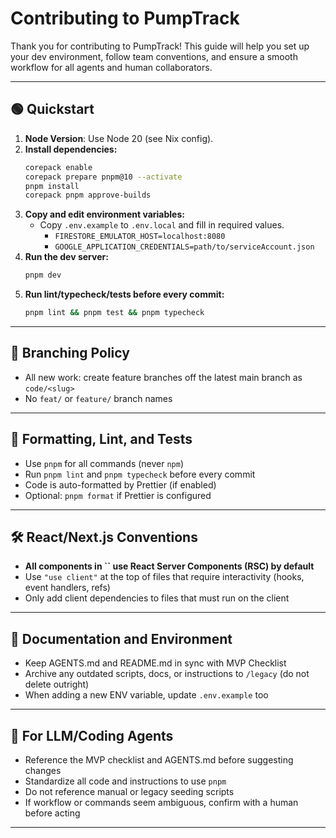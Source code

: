 # Contributing to PumpTrack

Thank you for contributing to PumpTrack! This guide will help you set up your dev environment, follow team conventions, and ensure a smooth workflow for all agents and human collaborators.

---

## 🟢 Quickstart

1. **Node Version**: Use Node 20 (see Nix config).
2. **Install dependencies:**
   ```bash
   corepack enable
   corepack prepare pnpm@10 --activate
   pnpm install
   corepack pnpm approve-builds
   ```
3. **Copy and edit environment variables:**
   - Copy `.env.example` to `.env.local` and fill in required values.
     - `FIRESTORE_EMULATOR_HOST=localhost:8080`
     - `GOOGLE_APPLICATION_CREDENTIALS=path/to/serviceAccount.json`
4. **Run the dev server:**
   ```bash
   pnpm dev
   ```
5. **Run lint/typecheck/tests before every commit:**
   ```bash
   pnpm lint && pnpm test && pnpm typecheck
   ```

---

## 🚩 Branching Policy

- All new work: create feature branches off the latest main branch as `code/<slug>`
- No `feat/` or `feature/` branch names

---

## 🔧 Formatting, Lint, and Tests

- Use `pnpm` for all commands (never `npm`)
- Run `pnpm lint` and `pnpm typecheck` before every commit
- Code is auto-formatted by Prettier (if enabled)
- Optional: `pnpm format` if Prettier is configured

---

## 🛠️ React/Next.js Conventions

- **All components in ****\`\`**** use React Server Components (RSC) by default**
- Use `"use client"` at the top of files that require interactivity (hooks, event handlers, refs)
- Only add client dependencies to files that must run on the client

---

## 📝 Documentation and Environment

- Keep AGENTS.md and README.md in sync with MVP Checklist
- Archive any outdated scripts, docs, or instructions to `/legacy` (do not delete outright)
- When adding a new ENV variable, update `.env.example` too

---

## 🤖 For LLM/Coding Agents

- Reference the MVP checklist and AGENTS.md before suggesting changes
- Standardize all code and instructions to use `pnpm`
- Do not reference manual or legacy seeding scripts
- If workflow or commands seem ambiguous, confirm with a human before acting

---

